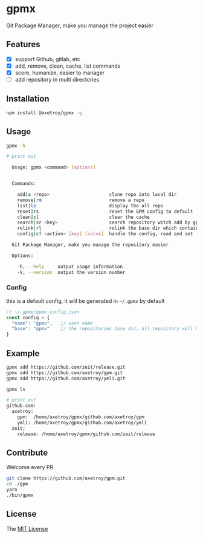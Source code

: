 # gpmx

Git Package Manager, make you manage the project easier

## Features

- [x] support Github, gitlab, etc
- [x] add, remove, clean, cache, list commands
- [x] score, humanize, easier to manager
- [ ] add repository in multi directories

## Installation
```bash
npm install @axetroy/gpmx -g
```

## Usage

```bash
gpmx -h

# print out

  Usage: gpmx <command> [options]


  Commands:

    add|a <repo>                      clone repo into local dir
    remove|rm                         remove a repo
    list|ls                           display the all repo
    reset|rs                          reset the GPM config to default
    clean|cl                          clear the cache
    search|sr <key>                   search repository witch add by gpm
    relink|rl                         relink the base dir which contain repositories if you delete repository manually
    config|cf <action> [key] [value]  handle the config, read and set

  Git Package Manager, make you manage the repository easier

  Options:

    -h, --help     output usage information
    -V, --version  output the version number

```

### Config

this is a default config, it will be generated in ``~/.gpmx`` by default

```javascript
// ~/.gpmx/gpmx.config.json
const config = {
  "name": "gpmx",   // user name
  "base": "gpmx"    // the repositories base dir, all repository will be install in this dir
}
```

## Example

```bash
gpmx add https://github.com/zeit/release.git
gpmx add https://github.com/axetroy/gpm.git
gpmx add https://github.com/axetroy/ymli.git

gpmx ls

# print out
github.com: 
  axetroy: 
    gpm:  /home/axetroy/gpmx/github.com/axetroy/gpm
    ymli: /home/axetroy/gpmx/github.com/axetroy/ymli
  zeit: 
    release: /home/axetroy/gpmx/github.com/zeit/release
```

## Contribute

Welcome every PR.

```bash
git clone https://github.com/axetroy/gpm.git
cd ./gpm
yarn
./bin/gpmx
```

## License

The [MIT License](https://github.com/axetroy/gpm/blob/master/LICENSE)
